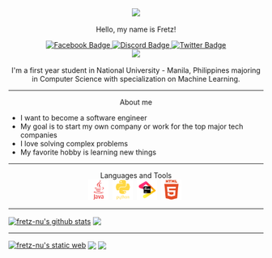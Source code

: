 
<div id="header" align="center">
<img src="https://external-content.duckduckgo.com/iu/?u=https%3A%2F%2Fs1.narvii.com%2Fimage%2F3a5tmtifzuyj7bhxtfl3cax6jv2wnkpd_hq.jpg&f=1&nofb=1&ipt=1fc946a923a3d82158ae6faf56316f6fe9e5fa6dfeb41eb34936c24054d4236b&ipo=images" width="200"/>
</div>

<p align="center">
Hello, my name is Fretz!
</p>

<div id="badges"align="center">
  <a href="https://www.facebook.com/1Caguicla.christian/">
    <img src="https://img.shields.io/badge/Facebook-blue?style=for-the-badge&logo=Facebook&logoColor=white" alt="Facebook Badge"/>
  </a>
  <a href="http://discordapp.com/users/859873924211802172">
    <img src="https://img.shields.io/badge/Discord-informational?style=for-the-badge&logo=Discord&logoColor=white" alt="Discord Badge"/>
  </a>
  <a href="https://twitter.com/Caguics">
    <img src="https://img.shields.io/badge/Twitter-blue?style=for-the-badge&logo=twitter&logoColor=white" alt="Twitter Badge"/>
  </a>
</div>

<div id="header" align="center">
  <img src="https://media1.giphy.com/media/3oKIPnAiaMCws8nOsE/giphy.gif?cid=ecf05e479j5378oalliz0o885xi61xtalupf9qmmckc6y3ml&rid=giphy.gif&ct=g" width="350"/>
</div>

<p align="center">
I'm a first year student in National University - Manila, Philippines majoring in Computer Science with specialization on Machine Learning. 
</p>

---

<div align="center">
  About me
</div>
<p align="center">

- I want to become a software engineer
- My goal is to start my own company or work for the top major tech companies
- I love solving complex problems
- My favorite hobby is learning new things
</p>

--- 
<div align="center">
Languages and Tools
</div>

 <div align="center">
   <img src="https://github.com/devicons/devicon/blob/master/icons/java/java-plain-wordmark.svg" title="Java" alt="Java" width="40" height="40"/>&nbsp;
<img src="https://github.com/devicons/devicon/blob/master/icons/python/python-plain-wordmark.svg" title="Python" alt="Python" width="40" height="40"/>&nbsp;
<img src="https://github.com/devicons/devicon/blob/master/icons/jetbrains/jetbrains-original.svg" title="Jetbrains" alt="Jetbrains" width="40" height="40"/>&nbsp;
<img src="https://github.com/devicons/devicon/blob/master/icons/html5/html5-plain-wordmark.svg" title="HTML5" alt="HTML5" width="40" height="40"/>&nbsp; 
</div> 

---

 <a href="https://github.com/fretz-nu/github-readme-stats"><img align="center" src="https://github-readme-stats.vercel.app/api?username=fretz-nu&show_icons=true&include_all_commits=true&theme=radical&hide_border=true" alt="fretz-nu's github stats" /></a> <a href="https://github.com/fretz-nu/github-readme-stats"><img align="center" src="https://github-readme-stats.vercel.app/api/top-langs/?username=fretz-nu&layout=compact&theme=radical&hide_border=true" /></a> 
 
---

 <a href="https://github.com/fretz-nu/fretz-nu.github.io"><img align="center" src="https://github-readme-stats.vercel.app/api/pin/?username=fretz-nu&repo=fretz-nu.github.io&layout=compact&theme=radical&hide_border=true" alt="fretz-nu's static web" /></a> <a href="https://github.com/fretz-nu/CODE-PROBLEMS"><img align="center" src="https://github-readme-stats.vercel.app/api/pin/?username=fretz-nu&repo=CODE-PROBLEMS&layout=compact&theme=radical&hide_border=true" /></a> 
 <a href="https://github.com/fretz-nu/lab-manual"><img align="center" src="https://github-readme-stats.vercel.app/api/pin/?username=fretz-nu&repo=lab-manual&layout=compact&theme=radical&hide_border=true" /></a>



